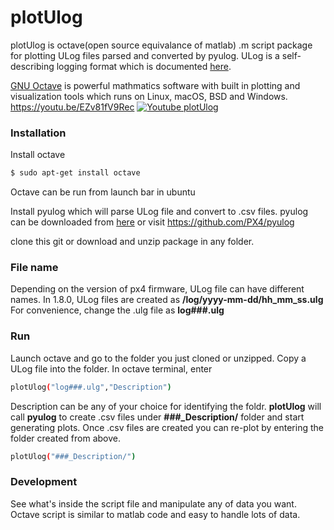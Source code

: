 # plotUlog

plotUlog is octave(open source equivalance of matlab) .m script package for plotting ULog files parsed and converted by pyulog. ULog is a self-describing logging format which is documented  [here](http://dev.px4.io/advanced-ulog-file-format.html).

[GNU Octave](https://www.gnu.org/software/octave/) is powerful mathmatics software with built in plotting and visualization tools which runs on Linux, macOS, BSD and Windows.
https://youtu.be/EZv81fV9Rec
[![Youtube plotUlog](http://img.youtube.com/vi/EZv81fV9Rec/0.jpg)](https://www.youtube.com/watch?v=EZv81fV9Rec "plotUlog")

### Installation
Install octave
```bash
$ sudo apt-get install octave
```
Octave can be run from launch bar in ubuntu 

Install pyulog which will parse ULog file and convert to .csv files.
pyulog can be downloaded from [here](https://github.com/PX4/pyulog)
or visit https://github.com/PX4/pyulog

clone this git or download and unzip package in any folder.

### File name
Depending on the version of px4 firmware, ULog file can have different names. 
In 1.8.0, ULog files are created as
**/log/yyyy-mm-dd/hh_mm_ss.ulg**
For convenience, change the .ulg file as 
**log###.ulg**

### Run
Launch octave and go to the folder you just cloned or unzipped.
Copy a ULog file into the folder.
In octave terminal, enter
```bash
plotUlog("log###.ulg","Description")
```
Description can be any of your choice for identifying the foldr.
**plotUlog** will call **pyulog** to create .csv files under **###_Description/** folder and start generating plots. 
Once .csv files are created you can re-plot by entering the folder created from above.
```bash
plotUlog("###_Description/")
```

### Development
See what's inside the script file and manipulate any of data you want. 
Octave script is similar to matlab code and easy to handle lots of data.


